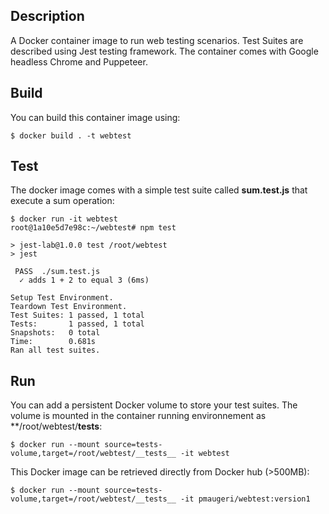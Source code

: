 
## Description

A Docker container image to run web testing scenarios. Test Suites are described using Jest testing framework. The container comes with Google headless Chrome and Puppeteer.

## Build

You can build this container image using:

```
$ docker build . -t webtest
```

## Test

The docker image comes with a simple test suite called **sum.test.js** that execute a sum operation:

```
$ docker run -it webtest
root@1a10e5d7e98c:~/webtest# npm test

> jest-lab@1.0.0 test /root/webtest
> jest

 PASS  ./sum.test.js
  ✓ adds 1 + 2 to equal 3 (6ms)

Setup Test Environment.
Teardown Test Environment.
Test Suites: 1 passed, 1 total
Tests:       1 passed, 1 total
Snapshots:   0 total
Time:        0.681s
Ran all test suites.
```

## Run 

You can add a persistent Docker volume to store your test suites. The volume is mounted in the container running environnement as **/root/webtest/__tests__:

```
$ docker run --mount source=tests-volume,target=/root/webtest/__tests__ -it webtest
```

This Docker image can be retrieved directly from Docker hub (>500MB):

```
$ docker run --mount source=tests-volume,target=/root/webtest/__tests__ -it pmaugeri/webtest:version1
```


